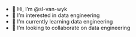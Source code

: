 - 👋 Hi, I’m @sl-van-wyk
- 👀 I’m interested in data engineering
- 🌱 I’m currently learning data engineering
- 💞️ I’m looking to collaborate on data engineering

<!---
sl-van-wyk/sl-van-wyk is a ✨ special ✨ repository because its `README.md` (this file) appears on your GitHub profile.
You can click the Preview link to take a look at your changes.
--->

